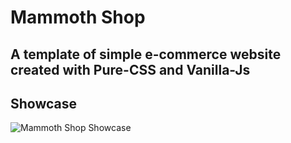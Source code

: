 # Mammoth Shop
## A template of simple e-commerce website created with Pure-CSS and Vanilla-Js

## Showcase
![Mammoth Shop Showcase](https://iili.io/HSbCT3Q.png)